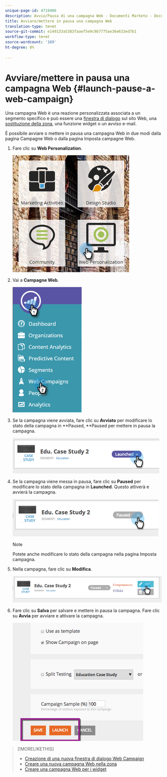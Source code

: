 ```yaml
---
unique-page-id: 4719406
description: Avvio/Pausa di una campagna Web - Documenti Marketo - Documentazione prodotto
title: Avviare/mettere in pausa una campagna Web
translation-type: tm+mt
source-git-commit: e149133a5383faaef5e9c9b7775ae36e633ed7b1
workflow-type: tm+mt
source-wordcount: '169'
ht-degree: 0%

---
```



# Avviare/mettere in pausa una campagna Web {#launch-pause-a-web-campaign}

Una campagna Web è una reazione personalizzata associata a un segmento specifico e può essere una [finestra di dialogo](create-a-new-dialog-web-campaign.md) sul sito Web, una [sostituzione della zona](create-a-new-in-zone-web-campaign.md), una funzione widget o un avviso e-mail.

È possibile avviare o mettere in pausa una campagna Web in due modi dalla pagina Campagne Web o dalla pagina Imposta campagne Web.

1. Fare clic su **Web Personalization**.

   ![](assets/one-1.png)

1. Vai a **Campagne Web**.

   ![](assets/two-1.png)

1. Se la campagna viene avviata, fare clic su **Avviato** per modificare lo stato della campagna in **Paused, **Paused per mettere in pausa la campagna.

   ![](assets/image2014-11-26-17-3a26-3a38.png)

1. Se la campagna viene messa in pausa, fare clic su **Paused** per modificare lo stato della campagna in **Launched**. Questo attiverà e avvierà la campagna.

   ![](assets/image2014-11-26-17-3a28-3a59.png)

   >[!NOTE]
   >
   >Potete anche modificare lo stato della campagna nella pagina Imposta campagna.

1. Nella campagna, fare clic su **Modifica**.

   ![](assets/image2014-11-26-17-3a31-3a37.png)

1. Fare clic su **Salva** per salvare e mettere in pausa la campagna. Fare clic su **Avvia** per avviare e attivare la campagna.

   ![](assets/image2014-11-26-17-3a32-3a48.png)

>[!MORELIKETHIS]
>
>* [Creazione di una nuova finestra di dialogo Web Campaign](create-a-new-dialog-web-campaign.md)
>* [Creare una nuova campagna Web nella zona](create-a-new-in-zone-web-campaign.md)
>* [Creare una campagna Web per i widget](create-a-new-widget-web-campaign.md)

>



